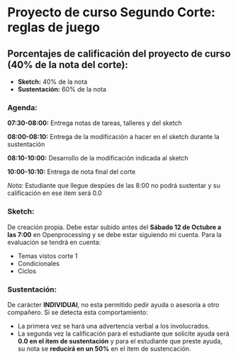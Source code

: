 # Proyecto de curso Segundo Corte: reglas de juego

## Porcentajes de calificación del proyecto de curso (40% de la nota del corte):

* **Sketch:** 40% de la nota
* **Sustentación:** 60% de la nota

### Agenda:

**07:30-08:00:** Entrega notas de tareas, talleres y del sketch

**08:00-08:10:** Entrega de la modificación a hacer en el sketch durante la sustentación

**08:10-10:00:** Desarrollo de la modificación indicada al sketch

**10:00-10:10:** Entrega de nota final del corte

*Nota:* Estudiante que llegue despúes de las 8:00 no podrá sustentar y su calificación en ese item será 0.0

### Sketch: 

De creación propia. Debe estar subido antes del **Sábado 12 de Octubre a las 7:00** en Openprocessing y se debe estar siguiendo mi cuenta. Para la evaluación se tendrá en cuenta:

* Temas vistos corte 1
* Condicionales
* Ciclos

### Sustentación: 

De carácter **INDIVIDUAl**, no esta permitido pedir ayuda o asesoría a otro compañero. Si se detecta esta comportamiento: 

* La primera vez se hará una advertencia verbal a los involucrados.
* La segunda vez la calificación para el estudiante que solicite ayuda será **0.0 en el item de sustentación** y para el estudiante que preste ayuda, su nota se **reducirá en un 50%** en el item de sustencación.
